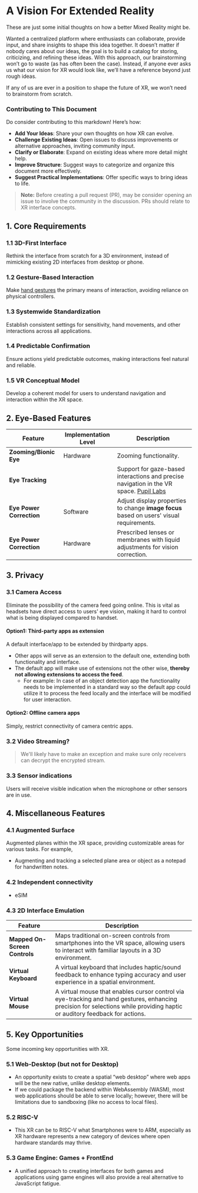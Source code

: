 # A Vision For Extended Reality

These are just some initial thoughts on how a better Mixed Reality might be. 

Wanted a centralized platform where enthusiasts can collaborate, provide input, and share insights to shape this idea together. 
It doesn’t matter if nobody cares about our ideas, the goal is to build a catalog for storing, criticizing, and refining these ideas. With this approach, our brainstorming won’t go to waste (as has often been the case). Instead, if anyone ever asks us what our vision for XR would look like, we’ll have a reference beyond just rough ideas.

If any of us are ever in a position to shape the future of XR, we won’t need to brainstorm from scratch.

### Contributing to This Document

Do consider contributing to this markdown! Here’s how:

- **Add Your Ideas**: Share your own thoughts on how XR can evolve.
- **Challenge Existing Ideas**: Open issues to discuss improvements or alternative approaches, inviting community input.
- **Clarify or Elaborate**: Expand on existing ideas where more detail might help.
- **Improve Structure**: Suggest ways to categorize and organize this document more effectively.
- **Suggest Practical Implementations**: Offer specific ways to bring ideas to life.

> **Note:** Before creating a pull request (PR), may be consider opening an issue to involve the community in the discussion. PRs should relate to XR interface concepts.


## 1. Core Requirements

### 1.1 3D-First Interface
Rethink the interface from scratch for a 3D environment, instead of mimicking existing 2D interfaces from desktop or phone.

### 1.2 Gesture-Based Interaction
Make [hand gestures](https://www.interaction-design.org/literature/article/how-to-design-gesture-interactions-for-virtual-and-augmented-reality) the primary means of interaction, avoiding reliance on physical controllers.

### 1.3 Systemwide Standardization
Establish consistent settings for sensitivity, hand movements, and other interactions across all applications.

### 1.4 Predictable Confirmation
Ensure actions yield predictable outcomes, making interactions feel natural and reliable.

### 1.5 VR Conceptual Model
Develop a coherent model for users to understand navigation and interaction within the XR space.

## 2. Eye-Based Features

| Feature                     | Implementation Level | Description                                                                                   |
|-----------------------------|----------------------|-----------------------------------------------------------------------------------------------|
| **Zooming/Bionic Eye**      | Hardware             | Zooming functionality.                              |
| **Eye Tracking**            |              | Support for gaze-based interactions and precise navigation in the VR space. [Pupil Labs](https://github.com/pupil-labs/pupil)                      |
| **Eye Power Correction**    | Software             | Adjust display properties to change **image focus** based on users' visual requirements.                           |
| **Eye Power Correction**    | Hardware             | Prescribed lenses or membranes with liquid adjustments for vision correction.            |


## 3. Privacy

### 3.1 Camera Access

Eliminate the possibility of the camera feed going online. This is vital as headsets have direct access to users' eye vision, making it hard to control what is being displayed compared to handset.
  
#### Option1: Third-party apps as extension 

A default interface/app to be extended by thirdparty apps.
- Other apps will serve as an extension to the default one, extending both functionality and interface.
- The default app will make use of extensions not the other wise, **thereby not allowing extensions to access the feed**.
  - For example: In case of an object detection app the functionality needs to be implemented in a standard way so the default app could utilize it to process the feed locally and the interface will be modified for user interaction. 

#### Option2: Offline camera apps

Simply, restrict connectivity of camera centric apps.
  
### 3.2 Video Streaming?

> We'll likely have to make an exception and make sure only receivers can decrypt the encrypted stream.

### 3.3 Sensor indications

Users will receive visible indication when the microphone or other sensors are in use.

## 4. Miscellaneous Features

### 4.1 Augmented Surface

Augmented planes within the XR space, providing customizable areas for various tasks. For example,

- Augmenting and tracking a selected plane area or object as a notepad for handwritten notes.

### 4.2 Independent connectivity

- eSIM


### 4.3 2D Interface Emulation

| Feature                  | Description                                                                                     |
|--------------------------|-------------------------------------------------------------------------------------------------|
| **Mapped On-Screen Controls**   | Maps traditional on-screen controls from smartphones into the VR space, allowing users to interact with familiar layouts in a 3D environment.       |
| **Virtual Keyboard**     | A virtual keyboard that includes haptic/sound feedback to enhance typing accuracy and user experience in a spatial environment.               |
| **Virtual Mouse**        | A virtual mouse that enables cursor control via eye-tracking and hand gestures, enhancing precision for selections while providing haptic or auditory feedback for actions. |

## 5. Key Opportunities

Some incoming key opportunities with XR.

### 5.1 Web-Desktop (but not for Desktop)

- An opportunity exists to create a spatial “web desktop” where web apps will be the new native, unlike desktop elements.
- If we could package the backend within WebAssembly (WASM), most web applications should be able to serve locally; however, there will be limitations due to sandboxing (like no access to local files).

### 5.2 RISC-V

- This XR can be to RISC-V what Smartphones were to ARM, especially as XR hardware represents a new category of devices where open hardware standards may thrive.

### 5.3 Game Engine: Games + FrontEnd
- A unified approach to creating interfaces for both games and applications using game engines will also provide a real alternative to JavaScript fatigue.
